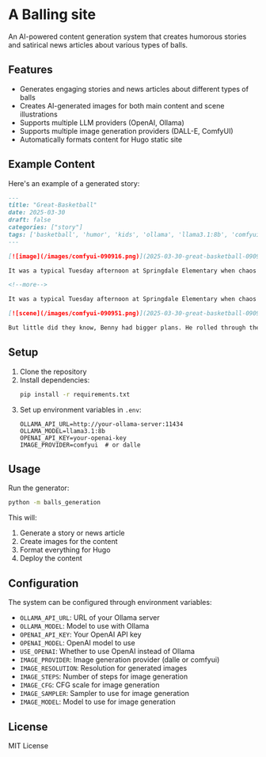 # A Balling site

An AI-powered content generation system that creates humorous stories and satirical news articles about various types of balls.

## Features

- Generates engaging stories and news articles about different types of balls
- Creates AI-generated images for both main content and scene illustrations
- Supports multiple LLM providers (OpenAI, Ollama)
- Supports multiple image generation providers (DALL-E, ComfyUI)
- Automatically formats content for Hugo static site

## Example Content

Here's an example of a generated story:

```markdown
---
title: "Great-Basketball"
date: 2025-03-30
draft: false
categories: ["story"]
tags: ['basketball', 'humor', 'kids', 'ollama', 'llama3.1:8b', 'comfyui', 'sd3_medium_incl_clips_t5xxlfp16.safetensors']
---

[![image](/images/comfyui-090916.png)](2025-03-30-great-basketball-090951)

It was a typical Tuesday afternoon at Springdale Elementary when chaos erupted in the school gym.

<!--more-->

It was a typical Tuesday afternoon at Springdale Elementary when chaos erupted in the school gym. The students were gathered for their weekly PE class, but all attention was focused on one thing a lone basketball that had somehow managed to roll out of bounds and onto the playground. The ball, which had been named Benny by the students, had a mind of its own. It began to roll around the playground, dodging chairs and leaping over puddles with ease. The kids watched in awe as Benny made his way down the slide, performing a perfect backwards flip at the bottom.

[![scene](/images/comfyui-090951.png)](2025-03-30-great-basketball-090951)

But little did they know, Benny had bigger plans. He rolled through the school gates and into the nearby park, where he met up with a group of mischievous squirrels. Together, they hatched a plan to infiltrate the schools cafeteria and steal all the cookies. The students followed Benny into the park, but by the time they arrived, the squirrel-ball alliance had already pulled off the heist. The kids were left standing in front of an empty cookie jar, surrounded by the remnants of their thieving friends. As it turned out, Benny was more than just a ball - he was a master thief with a taste for sweet treats.
```

## Setup

1. Clone the repository
2. Install dependencies:
   ```bash
   pip install -r requirements.txt
   ```
3. Set up environment variables in `.env`:
   ```
   OLLAMA_API_URL=http://your-ollama-server:11434
   OLLAMA_MODEL=llama3.1:8b
   OPENAI_API_KEY=your-openai-key
   IMAGE_PROVIDER=comfyui  # or dalle
   ```

## Usage

Run the generator:
```bash
python -m balls_generation
```

This will:
1. Generate a story or news article
2. Create images for the content
3. Format everything for Hugo
4. Deploy the content

## Configuration

The system can be configured through environment variables:

- `OLLAMA_API_URL`: URL of your Ollama server
- `OLLAMA_MODEL`: Model to use with Ollama
- `OPENAI_API_KEY`: Your OpenAI API key
- `OPENAI_MODEL`: OpenAI model to use
- `USE_OPENAI`: Whether to use OpenAI instead of Ollama
- `IMAGE_PROVIDER`: Image generation provider (dalle or comfyui)
- `IMAGE_RESOLUTION`: Resolution for generated images
- `IMAGE_STEPS`: Number of steps for image generation
- `IMAGE_CFG`: CFG scale for image generation
- `IMAGE_SAMPLER`: Sampler to use for image generation
- `IMAGE_MODEL`: Model to use for image generation

## License

MIT License
